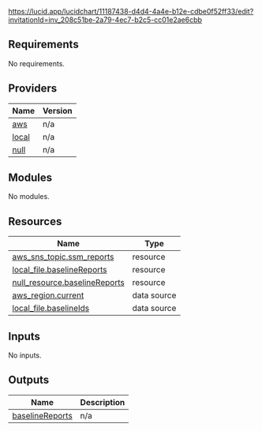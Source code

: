 https://lucid.app/lucidchart/11187438-d4d4-4a4e-b12e-cdbe0f52ff33/edit?invitationId=inv_208c51be-2a79-4ec7-b2c5-cc01e2ae6cbb

## Requirements

No requirements.

## Providers

| Name | Version |
|------|---------|
| <a name="provider_aws"></a> [aws](#provider\_aws) | n/a |
| <a name="provider_local"></a> [local](#provider\_local) | n/a |
| <a name="provider_null"></a> [null](#provider\_null) | n/a |

## Modules

No modules.

## Resources

| Name | Type |
|------|------|
| [aws_sns_topic.ssm_reports](https://registry.terraform.io/providers/hashicorp/aws/latest/docs/resources/sns_topic) | resource |
| [local_file.baselineReports](https://registry.terraform.io/providers/hashicorp/local/latest/docs/resources/file) | resource |
| [null_resource.baselineReports](https://registry.terraform.io/providers/hashicorp/null/latest/docs/resources/resource) | resource |
| [aws_region.current](https://registry.terraform.io/providers/hashicorp/aws/latest/docs/data-sources/region) | data source |
| [local_file.baselineIds](https://registry.terraform.io/providers/hashicorp/local/latest/docs/data-sources/file) | data source |

## Inputs

No inputs.

## Outputs

| Name | Description |
|------|-------------|
| <a name="output_baselineReports"></a> [baselineReports](#output\_baselineReports) | n/a |
